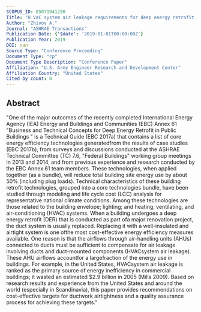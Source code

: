 ```yaml
---
SCOPUS_ID: 85071941290
Title: "H VaC system air leakage requirements for deep energy retrofit projects"
Author: "Zhivov A."
Journal: "ASHRAE Transactions"
Publication Date: {'$date': '2019-01-01T00:00:00Z'}
Publication Year: 2019
DOI: nan
Source Type: "Conference Proceeding"
Document Type: "cp"
Document Type Description: "Conference Paper"
Affiliation: "U.S. Army Engineer Research and Development Center"
Affiliation Country: "United States"
Cited by count: 0
---
```


## Abstract
"One of the major outcomes of the recently completed International Energy Agency (IEA) Energy and Buildings and Communities (EBC) Annex 61 \"Business and Technical Concepts for Deep Energy Retrofit in Public Buildings \" is a Technical Guide (EBC 2017a) that contains a list of core energy efficiency technologies generatedfrom the results of case studies (EBC 2017b), from surveys and discussions conducted at the ASHRAE Technical Committee (TC) 7.6, \"Federal Buildings\" working group meetings in 2013 and 2014, and from previous experience and research conducted by the EBC Annex 61 team members. These technologies, when applied together (as a bundle), will reduce total building site energy use by about 50% (including plug loads). Technical characteristics of these building retrofit technologies, grouped into a core technologies bundle, have been studied through modeling and life cycle cost (LCC) analysis for representative national climate conditions. Among these technologies are those related to the building envelope; lighting; and heating, ventilating, and air-conditioning (HVAC) systems. When a building undergoes a deep energy retrofit (DER) that is conducted as part ofa major renovation project, the duct system is usually replaced. Replacing it with a well-insulated and airtight system is one ofthe most cost-effective energy efficiency measures available. One reason is that the airflows through air-handling units (AHUs) connected to ducts must be sufficient to compensate for air leakage involving ducts and duct-mounted components (HVACsystem air leakage). These AHU airflows accountfor a largefraction of the energy use in buildings. For example, in the United States, HVACsystem air leakage is ranked as the primary source of energy inefficiency in commercial buildings; it wasted an estimated $2.9 billion in 2005 (Mills 2009). Based on research results and experience from the United States and around the world (especially in Scandinavia), this paper provides recommendations on cost-effective targets for ductwork airtightness and a quality assurance process for achieving these targets."

